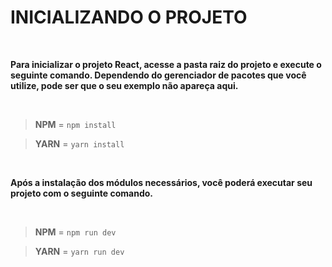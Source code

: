 # INICIALIZANDO O PROJETO

<br />

**Para inicializar o projeto React, acesse a pasta raiz do projeto e execute o seguinte comando. Dependendo do gerenciador de pacotes que você utilize,
pode ser que o seu exemplo não apareça aqui.**

<br />

> **NPM**  =  `npm install`

> **YARN**  =  `yarn install`


<br />

**Após a instalação dos módulos necessários, você poderá executar seu projeto com o seguinte comando.**

<br />

> **NPM**  =  `npm run dev`

> **YARN**  =  `yarn run dev`
